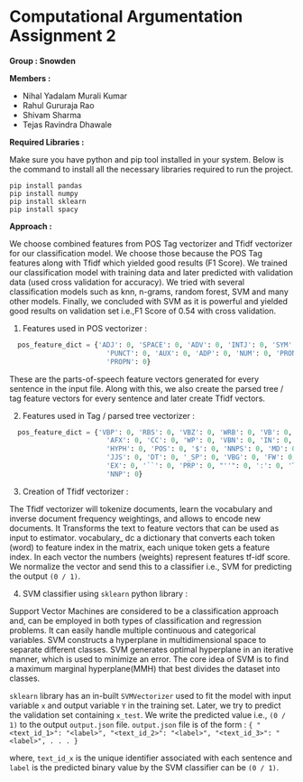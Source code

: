 # Computational Argumentation Assignment 2 
**Group : Snowden**

**Members :**

* Nihal Yadalam Murali Kumar
* Rahul Gururaja Rao
* Shivam Sharma
* Tejas Ravindra Dhawale

**Required Libraries :**

Make sure you have python and pip tool installed in your system. Below is the command to install all the necessary libraries required to run the project.

    pip install pandas
    pip install numpy
    pip install sklearn
    pip install spacy
  

**Approach :**

We choose combined features from POS Tag vectorizer and Tfidf vectorizer for our classification model. We choose those because the POS Tag features along with Tfidf which yielded good results (F1 Score). We trained our classification model with training data and later predicted with validation data (used cross validation for accuracy). We tried with several classification models such as knn, n-grams, random forest, SVM and many other models. Finally, we concluded with SVM as it is powerful and yielded good results on validation set i.e.,F1 Score of 0.54 with cross validation.  

1. Features used in POS vectorizer :
 
```python
  pos_feature_dict = {'ADJ': 0, 'SPACE': 0, 'ADV': 0, 'INTJ': 0, 'SYM': 0, 'VERB': 0, 'SCONJ': 0, 'PART': 0, 'X': 0,
                        'PUNCT': 0, 'AUX': 0, 'ADP': 0, 'NUM': 0, 'PRON': 0, 'NOUN': 0, 'DET': 0, 'CCONJ': 0,
                        'PROPN': 0}
```

These are the parts-of-speech feature vectors generated for every sentence in the input file. Along with this, we also create the parsed tree / tag feature vectors for every sentence and later create Tfidf vectors.

2. Features used in Tag / parsed tree vectorizer :

```python
  pos_feature_dict = {'VBP': 0, 'RBS': 0, 'VBZ': 0, 'WRB': 0, 'VB': 0, 'NNS': 0, 'WDT': 0, 'UH': 0, '-RRB-': 0,
                        'AFX': 0, 'CC': 0, 'WP': 0, 'VBN': 0, 'IN': 0, 'PRP$': 0, 'XX': 0, 'WP$': 0, 'RBR': 0, 'PDT': 0,
                        'HYPH': 0, 'POS': 0, '$': 0, 'NNPS': 0, 'MD': 0, '.': 0, 'VBD': 0, 'JJR': 0, 'NFP': 0, ',': 0,
                        'JJS': 0, 'DT': 0, '_SP': 0, 'VBG': 0, 'FW': 0, 'RP': 0, 'SYM': 0, 'LS': 0, 'CD': 0, 'RB': 0,
                        'EX': 0, '``': 0, 'PRP': 0, "''": 0, ':': 0, 'TO': 0, 'JJ': 0, 'ADD': 0, '-LRB-': 0, 'NN': 0,
                        'NNP': 0}
```

3. Creation of Tfidf vectorizer :

The Tfidf vectorizer will tokenize documents, learn the vocabulary and inverse document frequency weightings, and allows to encode new documents. It Transforms the text to feature vectors that can be used as input to estimator. vocabulary_ dc a dictionary that converts each token (word) to feature index in the matrix, each unique token gets a feature index. In each vector the numbers (weights) represent features tf-idf score. We normalize the vector and send this to a classifier i.e., SVM for predicting the output `(0 / 1)`.


4. SVM classifier using `sklearn` python library :

Support Vector Machines are considered to be a classification approach and, can be employed in both types of classification and regression problems. It can easily handle multiple continuous and categorical variables. SVM constructs a hyperplane in multidimensional space to separate different classes. SVM generates optimal hyperplane in an iterative manner, which is used to minimize an error. The core idea of SVM is to find a maximum marginal hyperplane(MMH) that best divides the dataset into classes.

`sklearn` library has an in-built `SVMVectorizer` used to fit the model with input variable `x` and output variable `Y` in the training set. Later, we try to predict the validation set containing `x_test`. We write the predicted value i.e., `(0 / 1)` to the output `output.json` file. `output.json` file is of the form :
    `{
        "<text_id_1>": "<label>",
        "<text_id_2>": "<label>",
        "<text_id_3>": "<label>",
        . . .
      }`
     
where, `text_id_x` is the unique identifier associated with each sentence and `label` is the predicted binary value by the SVM classifier can be `(0 / 1)`.
   


